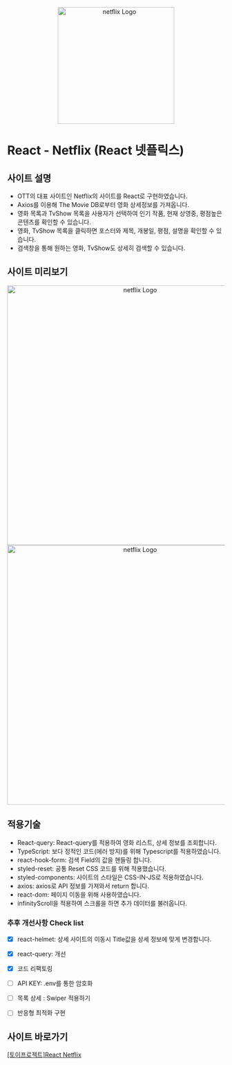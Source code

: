 
<div align="center"><img src="https://user-images.githubusercontent.com/50813871/182531598-d2c4bc3b-0823-4ba5-9e4b-d173bac271db.png" alt="netflix Logo" width="270px" height="auto"></div>

# React - Netflix (React 넷플릭스)
## 사이트 설명
- OTT의 대표 사이트인 Netflix의 사이트를 React로 구현하였습니다.
- Axios를 이용해 The Movie DB로부터 영화 상세정보를 가져옵니다.
- 영화 목록과 TvShow 목록을 사용자가 선택하여 인기 작품, 현재 상영중, 평점높은 콘텐츠를 확인할 수 있습니다.
- 영화, TvShow 목록을 클릭하면 포스터와 제목, 개봉일, 평점, 설명을 확인할 수 있습니다.
- 검색창을 통해 원하는 영화, TvShow도 상세히 검색할 수 있습니다.

## 사이트 미리보기
<div align="center"><img src="https://user-images.githubusercontent.com/50813871/183362112-b397f506-e10a-411c-a697-6b7ee1641be6.gif" alt="netflix Logo" width="600px" height="auto"></div>
<div align="center"><img src="https://user-images.githubusercontent.com/50813871/183362466-cc08da3a-ce6a-4118-bb86-2812844b4489.gif" alt="netflix Logo" width="600px" height="auto"></div>


## 적용기술
- React-query: React-query를 적용하여 영화 리스트, 상세 정보를 조회합니다.
- TypeScript: 보다 정적인 코드(에러 방지)를 위해 Typescript를 적용하였습니다.
- react-hook-form: 검색 Field의 값을 핸들링 합니다.
- styled-reset: 공통 Reset CSS 코드를 위해 적용했습니다.
- styled-components: 사이트의 스타일은 CSS-IN-JS로 적용하였습니다.
- axios: axios로 API 정보를 가져와서 return 합니다.
- react-dom: 페이지 이동을 위해 사용하였습니다.
- infinityScroll을 적용하여 스크롤을 하면 추가 데이터를 불러옵니다.


### 추후 개선사항 Check list
- [x] react-helmet: 상세 사이트의 이동시 Title값을 상세 정보에 맞게 변경합니다.
- [x] react-query: 개선
- [x] 코드 리팩토링
- [ ] API KEY: .env를 통한 암호화
- [ ] 목록 상세 : Swiper 적용하기
- [ ] 반응형 최적화 구현


## 사이트 바로가기
<a href="https://heodokyung.github.io/react-netflix/" target="_blank">[토이프로젝트]React Netflix</a>
